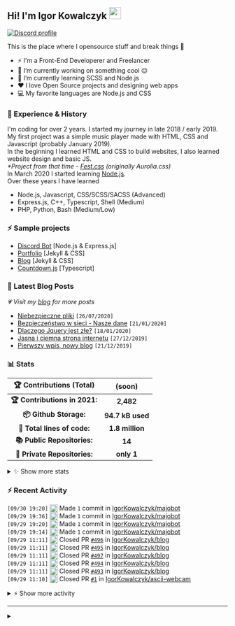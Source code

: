 <!-- ## Hi! I'm Igor Kowalczyk 🖐️ -->
## Hi! I'm Igor Kowalczyk <img src="https://raw.githubusercontent.com/igorkowalczyk/igorkowalczyk/master/src/images/wave.gif" width="27px">

[![Discord profile](https://discord.c99.nl/widget/theme-3/440200028292907048.png)](https://discord.com/users/440200028292907048)

This is the place where I opensource stuff and break things :rofl:

- ⚡  I'm a Front-End Developerer and Freelancer
- 🔭 I’m currently working on something cool :wink:
- 🌱 I’m currently learning SCSS and Node.js
- ❤️ I love Open Source projects and designing web apps
- 💻 My favorite languages are Node.js and CSS

### 💪 Experience & History
I'm coding for over 2 years. I started my journey in late 2018 / early 2019.<br>
My first project was a simple music player made with HTML, CSS and Javascript (probably January 2019).<br>
In the beginning I learned HTML and CSS to build websites, I also learned website design and basic JS.<br>
*\*Project from that time - [Fest.css](https://github.com/igorkowalczyk/fest) (originally Aurolia.css)*<br>
In March 2020 I started learning [Node.js](https://nodejs.org).<br>
Over these years I have learned
 * Node.js, Javascript, CSS/SCSS/SACSS (Advanced)
 * Express.js, C++, Typescript, Shell (Medium)
 * PHP, Python, Bash (Medium/Low)

### ⚡ Sample projects

* [Discord Bot](https://github.com/igorkowalczyk/majobot) [Node.js & Express.js]
* [Portfolio](https://igorkowalczyk.github.io) [Jekyll & CSS] 
* [Blog](https://igorkowalczyk.github.io/blog) [Jekyll & CSS] 
* [Countdown.js](https://igorkowalczyk.github.io/countdown) [Typescript] 

### 📕 Latest Blog Posts
*💗 Visit my [blog](https://igorkowalczyk.github.io/blog) for more posts*
<!-- START_SECTION:feed -->
   - [Niebezpieczne pliki](https://igorkowalczyk.github.io/blog/internet/2020/07/27/Niebezpieczne-pliki) `[26/07/2020]`
- [Bezpieczeństwo w sieci - Nasze dane](https://igorkowalczyk.github.io/blog/internet/2020/01/22/Bezpiecze%C5%84stwo-w-sieci-nasze-dane) `[21/01/2020]`
- [Dlaczego Jquery jest złe?](https://igorkowalczyk.github.io/blog/internet/programowanie/javascript/2020/01/19/Dlaczego-Jquery-jest-z%C5%82e) `[18/01/2020]`
- [Jasna i ciemna strona internetu](https://igorkowalczyk.github.io/blog/internet/2019/12/28/Jasna-i-ciemna-strona-internetu) `[27/12/2019]`
- [Pierwszy wpis, nowy blog](https://igorkowalczyk.github.io/blog/offtop/2019/12/22/Pierwszy-wpis,-nowy-blog) `[21/12/2019]`
<!-- Posts last updated on Fri Oct 01 2021 18:36:15 GMT+0000 (Coordinated Universal Time) -->
   <!-- END_SECTION:feed -->

### 📊 Stats

<!--START_SECTION:waka-->
 | 🏆 Contributions (Total) | (soon) |
|:-:|:-:|
| **🏆 Contributions in 2021:** | **2,482**|
| **📦 Github Storage:** | **94.7 kB used**|
| **📝 Total lines of code:** | **1.8 million**|
| **📚 Public Repositories:** | **14** |
| **🔑 Private Repositories:** | **only 1** |
<details><summary>✨ Show more stats</summary>

#### 🌞 I work most during day 

```text
🌞 Morning    185 commits    ████░░░░░░░░░░░░░░░░░░░░░   18.12% 
🌆 Daytime    506 commits    ████████████░░░░░░░░░░░░░   49.56% 
🌃 Evening    317 commits    ███████░░░░░░░░░░░░░░░░░░   31.05% 
🌙 Night      13 commits     ░░░░░░░░░░░░░░░░░░░░░░░░░   1.27%
```
#### 📅 I'm most productive on Tuesday 

```text
Monday       111 commits    ██░░░░░░░░░░░░░░░░░░░░░░░   10.87% 
Tuesday      209 commits    █████░░░░░░░░░░░░░░░░░░░░   20.47% 
Wednesday    204 commits    █████░░░░░░░░░░░░░░░░░░░░   19.98% 
Thursday     119 commits    ███░░░░░░░░░░░░░░░░░░░░░░   11.66% 
Friday       127 commits    ███░░░░░░░░░░░░░░░░░░░░░░   12.44% 
Saturday     145 commits    ███░░░░░░░░░░░░░░░░░░░░░░   14.2% 
Sunday       106 commits    ██░░░░░░░░░░░░░░░░░░░░░░░   10.38%
```


#### 📊 Weekly work stats 

```text
💬 Programming Languages: 
No Activity Tracked This Week

💻 Operating System: 
No Activity Tracked This Week
```

</details>

<!-- Wakatime stats generated at 2021-10-01 18:36:52.991617 -->
<!--END_SECTION:waka-->

### :zap: Recent Activity
<!--START_SECTION:activity-->
`[09/30 19:20]` <a href="https://github.com/igorkowalczyk" title="📝"><img alt="📝" src="https://github.com/igorkowalczykbot/github-activity/raw/master/icons/commit.png" align="top" height="18"></a> Made `1` commit in [IgorKowalczyk/majobot](https://github.com/IgorKowalczyk/majobot)  
`[09/29 19:36]` <a href="https://github.com/igorkowalczyk" title="📝"><img alt="📝" src="https://github.com/igorkowalczykbot/github-activity/raw/master/icons/commit.png" align="top" height="18"></a> Made `1` commit in [IgorKowalczyk/majobot](https://github.com/IgorKowalczyk/majobot)  
`[09/29 19:20]` <a href="https://github.com/igorkowalczyk" title="📝"><img alt="📝" src="https://github.com/igorkowalczykbot/github-activity/raw/master/icons/commit.png" align="top" height="18"></a> Made `1` commit in [IgorKowalczyk/majobot](https://github.com/IgorKowalczyk/majobot)  
`[09/29 19:14]` <a href="https://github.com/igorkowalczyk" title="📝"><img alt="📝" src="https://github.com/igorkowalczykbot/github-activity/raw/master/icons/commit.png" align="top" height="18"></a> Made `1` commit in [IgorKowalczyk/majobot](https://github.com/IgorKowalczyk/majobot)  
`[09/29 11:11]` <a href="https://github.com/igorkowalczyk" title="❌"><img alt="❌" src="https://github.com/igorkowalczykbot/github-activity/raw/master/icons/pr-close.png" align="top" height="18"></a> Closed PR [`#496`](https://github.com//IgorKowalczyk/blog/pull/496 'New comment by top-kreditka.ru') in [IgorKowalczyk/blog](https://github.com/IgorKowalczyk/blog)  
`[09/29 11:11]` <a href="https://github.com/igorkowalczyk" title="❌"><img alt="❌" src="https://github.com/igorkowalczykbot/github-activity/raw/master/icons/pr-close.png" align="top" height="18"></a> Closed PR [`#495`](https://github.com//IgorKowalczyk/blog/pull/495 'New comment by top-kreditka.ru') in [IgorKowalczyk/blog](https://github.com/IgorKowalczyk/blog)  
`[09/29 11:11]` <a href="https://github.com/igorkowalczyk" title="❌"><img alt="❌" src="https://github.com/igorkowalczykbot/github-activity/raw/master/icons/pr-close.png" align="top" height="18"></a> Closed PR [`#497`](https://github.com//IgorKowalczyk/blog/pull/497 'New comment by top-kreditka.ru') in [IgorKowalczyk/blog](https://github.com/IgorKowalczyk/blog)  
`[09/29 11:11]` <a href="https://github.com/igorkowalczyk" title="❌"><img alt="❌" src="https://github.com/igorkowalczykbot/github-activity/raw/master/icons/pr-close.png" align="top" height="18"></a> Closed PR [`#494`](https://github.com//IgorKowalczyk/blog/pull/494 'New comment by top-creditka.ru') in [IgorKowalczyk/blog](https://github.com/IgorKowalczyk/blog)  
`[09/29 11:11]` <a href="https://github.com/igorkowalczyk" title="❌"><img alt="❌" src="https://github.com/igorkowalczykbot/github-activity/raw/master/icons/pr-close.png" align="top" height="18"></a> Closed PR [`#493`](https://github.com//IgorKowalczyk/blog/pull/493 'New comment by top-creditka.ru') in [IgorKowalczyk/blog](https://github.com/IgorKowalczyk/blog)  
`[09/29 11:10]` <a href="https://github.com/igorkowalczyk" title="❌"><img alt="❌" src="https://github.com/igorkowalczykbot/github-activity/raw/master/icons/pr-close.png" align="top" height="18"></a> Closed PR [`#1`](https://github.com//IgorKowalczyk/ascii-webcam/pull/1 'Bump pillow from 8.3.1 to 8.3.2') in [IgorKowalczyk/ascii-webcam](https://github.com/IgorKowalczyk/ascii-webcam)  

<details><summary>⚡ Show more activity</summary>

`[09/29 11:10]` <a href="https://github.com/igorkowalczyk" title="📝"><img alt="📝" src="https://github.com/igorkowalczykbot/github-activity/raw/master/icons/commit.png" align="top" height="18"></a> Made `1` commit in [IgorKowalczyk/ascii-webcam](https://github.com/IgorKowalczyk/ascii-webcam)  
`[09/29 10:32]` <a href="https://github.com/igorkowalczyk" title="🏷"><img alt="🏷" src="https://github.com/igorkowalczykbot/github-activity/raw/master/icons/release.png" align="top" height="18"></a> Released [`v0.0.0`](https://github.com/IgorKowalczyk/ascii-webcam/releases/tag/v0.0.0) in [IgorKowalczyk/ascii-webcam](https://github.com/IgorKowalczyk/ascii-webcam)  
`[09/28 18:26]` <a href="https://github.com/igorkowalczyk" title="📝"><img alt="📝" src="https://github.com/igorkowalczykbot/github-activity/raw/master/icons/commit.png" align="top" height="18"></a> Made `2` commits in [IgorKowalczyk/majobot](https://github.com/IgorKowalczyk/majobot)  
`[09/28 17:57]` <a href="https://github.com/igorkowalczyk" title="📝"><img alt="📝" src="https://github.com/igorkowalczykbot/github-activity/raw/master/icons/commit.png" align="top" height="18"></a> Made `1` commit in [IgorKowalczyk/majobot](https://github.com/IgorKowalczyk/majobot)  
`[09/28 17:34]` <a href="https://github.com/igorkowalczyk" title="📝"><img alt="📝" src="https://github.com/igorkowalczykbot/github-activity/raw/master/icons/commit.png" align="top" height="18"></a> Made `3` commits in [IgorKowalczyk/majobot](https://github.com/IgorKowalczyk/majobot)  

</details>
<!--END_SECTION:activity-->

---

<details>
 <summary> </summary>
 <h5>The cake is a lie 🍰❤️</h5>
 <a href="https://igorkowalczyk.github.io"><img src="https://komarev.com/ghpvc/?username=igorkowalczyk&style=flat-square&color=333333&label=Github+profile+views" alt="Github profile views"></a>
</details>